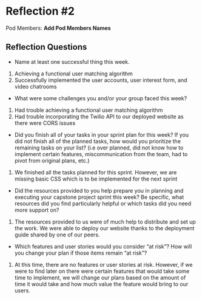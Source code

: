 # Reflection #2

Pod Members: **Add Pod Members Names**

## Reflection Questions

* Name at least one successful thing this week.

1. Achieving a functional user matching algorithm
2. Successfully implemented the user accounts, user interest form, and video chatrooms

* What were some challenges you and/or your group faced this week?

1. Had trouble achieving a functional user matching algorithm
2. Had trouble incorporating the Twilio API to our deployed website as there were CORS issues

* Did you finish all of your tasks in your sprint plan for this week? If you did not finish all of the planned tasks, how would you prioritize the remaining tasks on your list?  (i.e over planned, did not know how to implement certain features, miscommunication from the team, had to pivot from original plans, etc.)

1. We finished all the tasks planned for this sprint. However, we are missing basic CSS which is to be implemented for the next sprint

* Did the resources provided to you help prepare you in planning and executing your capstone project sprint this week? Be specific, what resources did you find particularly helpful or which tasks did you need more support on?

1. The resources provided to us were of much help to distribute and set up the work. We were able to deploy our website thanks to the deployment guide shared by one of our peers.

* Which features and user stories would you consider “at risk”? How will you change your plan if those items remain “at risk”?

1. At this time, there are no features or user stories at risk. However, if we were to find later on there were certain features that would take some time to implement, we will change our plans based on the amount of time it would take and how much value the feature would bring to our users.
